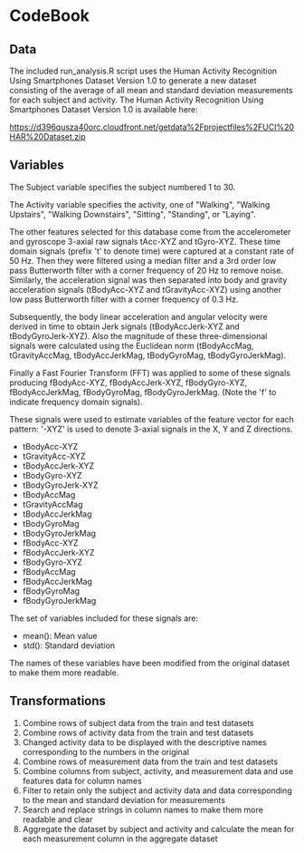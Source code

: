 # CodeBook

## Data

The included run_analysis.R script uses the Human Activity Recognition Using Smartphones Dataset Version 1.0 to generate a new dataset consisting of the average of all mean and standard deviation measurements for each subject and activity. The Human Activity Recognition Using Smartphones Dataset Version 1.0 is available here:

https://d396qusza40orc.cloudfront.net/getdata%2Fprojectfiles%2FUCI%20HAR%20Dataset.zip

## Variables

The Subject variable specifies the subject numbered 1 to 30.

The Activity variable specifies the activity, one of "Walking", "Walking Upstairs", "Walking Downstairs", "Sitting", "Standing", or "Laying".

The other features selected for this database come from the accelerometer and gyroscope 3-axial raw signals tAcc-XYZ and tGyro-XYZ. These time domain signals (prefix 't' to denote time) were captured at a constant rate of 50 Hz. Then they were filtered using a median filter and a 3rd order low pass Butterworth filter with a corner frequency of 20 Hz to remove noise. Similarly, the acceleration signal was then separated into body and gravity acceleration signals (tBodyAcc-XYZ and tGravityAcc-XYZ) using another low pass Butterworth filter with a corner frequency of 0.3 Hz.

Subsequently, the body linear acceleration and angular velocity were derived in time to obtain Jerk signals (tBodyAccJerk-XYZ and tBodyGyroJerk-XYZ). Also the magnitude of these three-dimensional signals were calculated using the Euclidean norm (tBodyAccMag, tGravityAccMag, tBodyAccJerkMag, tBodyGyroMag, tBodyGyroJerkMag).

Finally a Fast Fourier Transform (FFT) was applied to some of these signals producing fBodyAcc-XYZ, fBodyAccJerk-XYZ, fBodyGyro-XYZ, fBodyAccJerkMag, fBodyGyroMag, fBodyGyroJerkMag. (Note the 'f' to indicate frequency domain signals).

These signals were used to estimate variables of the feature vector for each pattern:
'-XYZ' is used to denote 3-axial signals in the X, Y and Z directions.

* tBodyAcc-XYZ
* tGravityAcc-XYZ
* tBodyAccJerk-XYZ
* tBodyGyro-XYZ
* tBodyGyroJerk-XYZ
* tBodyAccMag
* tGravityAccMag
* tBodyAccJerkMag
* tBodyGyroMag
* tBodyGyroJerkMag
* fBodyAcc-XYZ
* fBodyAccJerk-XYZ
* fBodyGyro-XYZ
* fBodyAccMag
* fBodyAccJerkMag
* fBodyGyroMag
* fBodyGyroJerkMag

The set of variables included for these signals are:

* mean(): Mean value
* std(): Standard deviation

The names of these variables have been modified from the original dataset to make them more readable.

## Transformations

1. Combine rows of subject data from the train and test datasets
2. Combine rows of activity data from the train and test datasets
3. Changed activity data to be displayed with the descriptive names corresponding to the numbers in the original
4. Combine rows of measurement data from the train and test datasets
5. Combine columns from subject, activity, and measurement data and use features data for column names
6. Filter to retain only the subject and activity data and data corresponding to the mean and standard deviation for measurements
7. Search and replace strings in column names to make them more readable and clear
8. Aggregate the dataset by subject and activity and calculate the mean for each measurement column in the aggregate dataset
